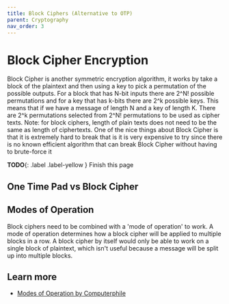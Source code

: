 ```yaml
---
title: Block Ciphers (Alternative to OTP)
parent: Cryptography
nav_order: 3
---
```


# Block Cipher Encryption

Block Cipher is another symmetric encryption algorithm, it works by take a block of the plaintext and then using a key to pick a permutation of the possible outputs. For a block that has N-bit inputs there are 2^N! possible permutations and for a key that has k-bits there are 2^k possible keys. This means that if we have a message of length N and a key of length K. There are 2^k permutations selected from 2^N! permutations to be used as cipher texts.  Note: for block ciphers, length of plain texts does not need to be the same as length of ciphertexts.
One of the nice things about Block Cipher is that it is extremely hard to break that is it is very expensive to try since there is no known efficient algorithm that can break Block Cipher without having to brute-force it

**TODO**{: .label .label-yellow } Finish this page

## One Time Pad vs Block Cipher

## Modes of Operation
Block ciphers need to be combined with a 'mode of operation' to work. A mode of operation determines
how a block cipher will be applied to multiple blocks in a row. A block cipher by itself would only
be able to work on a single block of plaintext, which isn't useful because a message will be split up into multiple blocks.

## Learn more
- [Modes of Operation by Computerphile](https://www.youtube.com/watch?v=Rk0NIQfEXBA)
